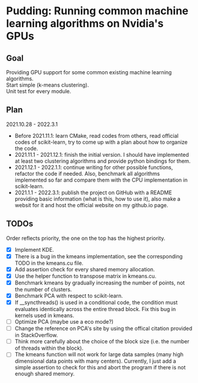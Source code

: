# Pudding: Running common machine learning algorithms on Nvidia's GPUs

## Goal
Providing GPU support for some common existing machine learning algorithms.  
Start simple (k-means clustering).  
Unit test for every module.  

## Plan
2021.10.28 - 2022.3.1  
* Before 2021.11.1: learn CMake, read codes from others, read official codes of scikit-learn, try to come up with a plan about how to organize the code.
* 2021.11.1 - 2021.12.1: finish the initial version. I should have implemented at least two clustering algorithms and provide python bindings for them.
* 2021.12.1 - 2022.1.1: continue writing for other possible functions, refactor the code if needed. Also, benchmark all algorithms implemented so far and compare them with the CPU implementation in scikit-learn.
* 2021.1.1 - 2022.3.1: publish the project on GitHub with a README providing basic information (what is this, how to use it), also make a websit for it and host the official website on my github.io page.

## TODOs
Order reflects priority, the one on the top has the highest priority.
- [x] Implement KDE.
- [x] There is a bug in the kmeans implementation, see the corresponding TODO in the kmeans.cu file.
- [x] Add assertion check for every shared memory allocation.
- [x] Use the helper function to transpose matrix in kmeans.cu.
- [x] Benchmark kmeans by gradually increasing the number of points, not the number of clusters.
- [x] Benchmark PCA with respect to scikit-learn.
- [x] If __syncthreads() is used in a conditional code, the condition must evaluates identically across the entire thread block. Fix this bug in kernels used in kmeans.
- [ ] Optimize PCA (maybe use a eco mode?)
- [ ] Change the reference on PCA's site by using the offical citation provided in StackOverflow.
- [ ] Think more carefully about the choice of the block size (i.e. the number of threads within the block).
- [ ] The kmeans function will not work for large data samples (many high dimensional data points with many centers). Currently, I just add a simple assertion to check for this and abort the program if there is not enough shared memory.
